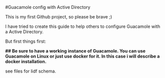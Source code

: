  #Guacamole config with Active Directory

This is my first Github project, so please be brave ;)

I have tried to create this guide to help others to configure Guacamole with a Active Directory. 

But first things first:

**## Be sure to have a working instance of Guacamole. You can use Guacamole on Linux or just use docker for it. In this case i will describe a docker installation.**


see files for lidf schema. 
